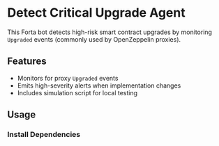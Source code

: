 # Detect Critical Upgrade Agent

This Forta bot detects high-risk smart contract upgrades by monitoring `Upgraded` events (commonly used by OpenZeppelin proxies).

## Features
- Monitors for proxy `Upgraded` events
- Emits high-severity alerts when implementation changes
- Includes simulation script for local testing

## Usage

### Install Dependencies

